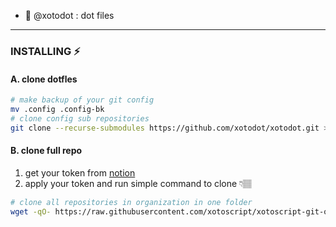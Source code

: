 - 🌱 @xotodot : dot files


<hr>


### INSTALLING ⚡️


#### A. clone dotfles 
```bash
# make backup of your git config
mv .config .config-bk
# clone config sub repositories
git clone --recurse-submodules https://github.com/xotodot/xotodot.git > /dev/null ~/.config
```

#### B. clone full repo
1. get your token from [notion](https://www.notion.so/xotosphere/5403dfd3c8d145088eae43b66e074087?v=5c015ea5f572455681c6be323401e580)
2. apply your token and run simple command to clone 👇🏽

```bash
# clone all repositories in organization in one folder
wget -qO- https://raw.githubusercontent.com/xotoscript/xotoscript-git-orgclone/development/install.sh | bash -s -- --token ghp_xxx --username xotosphere --clean false --organization xotodot
```


